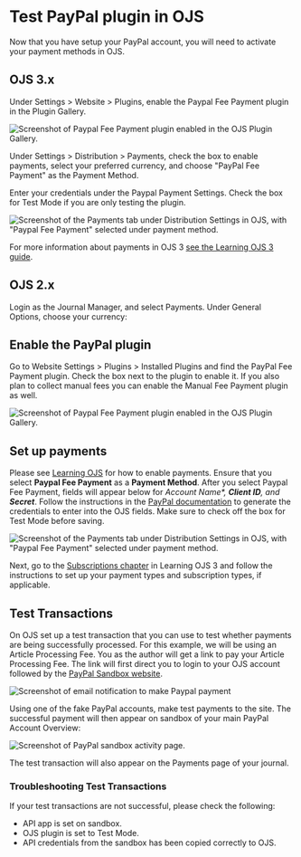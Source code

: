 # Test PayPal plugin in OJS

Now that you have setup your PayPal account, you will need to activate your payment methods in OJS.

## OJS 3.x

Under Settings > Website > Plugins, enable the Paypal Fee Payment plugin in the Plugin Gallery.

![Screenshot of Paypal Fee Payment plugin enabled in the OJS Plugin Gallery.](assets/Paypal-ojs3-1.png)

Under Settings > Distribution > Payments, check the box to enable payments, select your preferred currency, and choose "PayPal Fee Payment" as the Payment Method.

Enter your credentials under the Paypal Payment Settings. Check the box for Test Mode if you are only testing the plugin.

![Screenshot of the Payments tab under Distribution Settings in OJS, with "Paypal Fee Payment" selected under payment method.](assets/Paypal-ojs3-2.png)

For more information about payments in OJS 3 [see the Learning OJS 3 guide](https://docs.pkp.sfu.ca/learning-ojs/en/settings-distribution#payments).

## OJS 2.x

Login as the Journal Manager, and select Payments. Under General Options, choose your currency:

## Enable the PayPal plugin
Go to Website Settings > Plugins > Installed Plugins and find the PayPal Fee Payment plugin. Check the box next to the plugin to enable it. If you also plan to collect manual fees you can enable the Manual Fee Payment plugin as well.

![Screenshot of Paypal Fee Payment plugin enabled in the OJS Plugin Gallery.](./assets/Paypal-11.png)

## Set up payments
Please see [Learning OJS](https://docs.pkp.sfu.ca/learning-ojs/en/settings-distribution#payments) for how to enable payments. Ensure that you select **Paypal Fee Payment** as a **Payment Method**. After you select Paypal Fee Payment, fields will appear below for _*Account Name**, **Client ID**, and **Secret**_. Follow the instructions in the [PayPal documentation](https://developer.paypal.com/docs/integration/admin/manage-apps/#create-or-edit-sandbox-and-live-apps) to generate the credentials to enter into the OJS fields. Make sure to check off the box for Test Mode before saving. 

![Screenshot of the Payments tab under Distribution Settings in OJS, with "Paypal Fee Payment" selected under payment method.](./assets/Paypal-12.png)

Next, go to the [Subscriptions chapter](https://docs.pkp.sfu.ca/learning-ojs/en/subscriptions.html) in Learning OJS 3 and follow the instructions to set up your payment types and subscription types, if applicable.

## Test Transactions 
On OJS set up a test transaction that you can use to test whether payments are being successfully processed. For this example, we will be using an Article Processing Fee.
You as the author will get a link to pay your Article Processing Fee. The link will first direct you to login to your OJS account followed by the [PayPal Sandbox website](https://www.sandbox.paypal.com/mep/dashboard ). 

![Screenshot of email notification to make Paypal payment](./assets/Paypal-14.png)

Using one of the fake PayPal accounts, make test payments to the site. The successful payment will then appear on sandbox of your main PayPal Account Overview:

![Screenshot of PayPal sandbox activity page.](./assets/Paypal-13.png)

The test transaction will also appear on the Payments page of your journal. 

### Troubleshooting Test Transactions
If your test transactions are not successful, please check the following: 
* API app is set on sandbox.
* OJS plugin is set to Test Mode.
* API credentials from the sandbox has been copied correctly to OJS.



